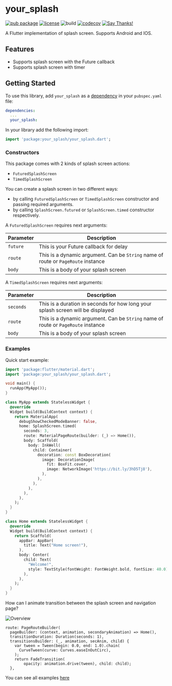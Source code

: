 # your_splash

[![pub package](https://img.shields.io/pub/v/your_splash?style=flat-square)](https://pub.dev/packages/your_splash) 
[![license](https://img.shields.io/github/license/Dsazz/your_splash?style=flat-square)](https://github.com/Dsazz/your_splash/blob/master/LICENSE)
![build](https://img.shields.io/github/workflow/status/Dsazz/your_splash/tests?style=flat-square)
[![codecov](https://img.shields.io/codecov/c/github/Dsazz/your_splash?style=flat-square)](https://codecov.io/gh/Dsazz/your_splash)
[![Say Thanks!](https://img.shields.io/badge/Say%20Thanks-!-1EAEDB.svg?style=flat-square)](https://saythanks.io/to/dsazztazz%40gmail.com)

A Flutter implementation of splash screen. Supports Android and IOS.

## Features
  * Supports splash screen with the Future callback
  * Supports splash screen with timer

## Getting Started

To use this library, add `your_splash` as a [dependency](https://flutter.io/platform-plugins/) in your `pubspec.yaml` file:

```yaml
dependencies:
  ...
  your_splash:
```

In your library add the following import:

```dart
import 'package:your_splash/your_splash.dart';
```

### Constructors

This package comes with 2 kinds of splash screen actions:
  * `FuturedSplashScreen` 
  * `TimedSplashScreen`

You can create a splash screen in two different ways:

  * by calling `FuturedSplashScreen` or `TimedSplashScreen` constructor and passing required arguments.
  * by calling `SplashScreen.futured` or `SplashScreen.timed` constructor respectively.

A `FuturedSplashScreen` requires next arguments:

| Parameter     | Description   |
| ------------- | ------------- |
| `future`   | This is your Future callback for delay  |
| `route`    | This is a dynamic argument. Can be `String` name of route or `PageRoute` instance |
| `body`     | This is a body of your splash screen |

A `TimedSplashScreen` requires next arguments:

| Parameter     | Description   |
| ------------- | ------------- |
| `seconds`  | This is a duration in seconds for how long your splash screen will be displayed |
| `route`    | This is a dynamic argument. Can be `String` name of route or `PageRoute` instance |
| `body`     | This is a body of your splash screen |

### Examples

Quick start example:

```dart
import 'package:flutter/material.dart';
import 'package:your_splash/your_splash.dart';

void main() {
  runApp(MyApp());
}

class MyApp extends StatelessWidget {
  @override
  Widget build(BuildContext context) {
    return MaterialApp(
      debugShowCheckedModeBanner: false,
      home: SplashScreen.timed(
        seconds: 3,
        route: MaterialPageRoute(builder: (_) => Home()),
        body: Scaffold(
          body: InkWell(
            child: Container(
              decoration: const BoxDecoration(
                image: DecorationImage(
                  fit: BoxFit.cover,
                  image: NetworkImage('https://bit.ly/3hD5Tj8'),
                ),
              ),
            ),
          ),
        ),
      ),
    );
  }
}

class Home extends StatelessWidget {
  @override
  Widget build(BuildContext context) {
    return Scaffold(
      appBar: AppBar(
        title: Text("Home screen!"),
      ),
      body: Center(
        child: Text(
          "Welcome!",
          style: TextStyle(fontWeight: FontWeight.bold, fontSize: 40.0),
        ),
      ),
    );
  }
}

```

How can I animate transition between the splash screen and navigation page?

![Overview](https://github.com/Dsazz/your_splash/blob/master/doc/images/splash.gif?raw=true)

```
route: PageRouteBuilder(
  pageBuilder: (context, animation, secondaryAnimation) => Home(),
  transitionDuration: Duration(seconds: 1),
  transitionsBuilder: (_, animation, secAnim, child) {
    var tween = Tween(begin: 0.0, end: 1.0).chain(
      CurveTween(curve: Curves.easeInOutCirc),
    );
    return FadeTransition(
        opacity: animation.drive(tween), child: child);
  },
```

You can see all examples [here](https://github.com/Dsazz/your_splash/tree/master/example)
